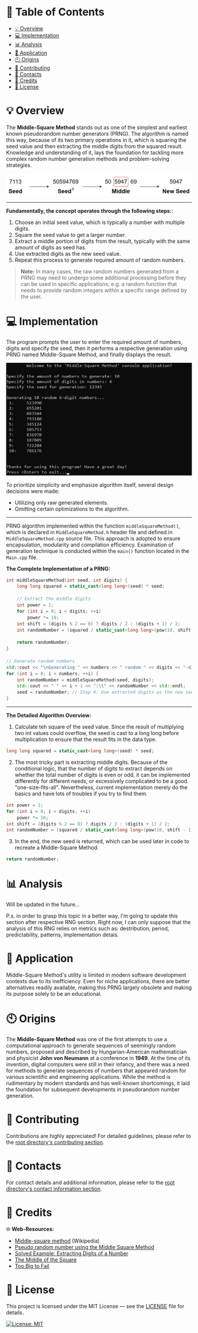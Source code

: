 # &#128209; Table of Contents
- [💡 Overview](#-overview)
- [💻 Implementation](#-implementation)
- [📊 Analysis](#-analysis)
- [📝 Application](#-application)
- [🕙 Origins](#-origins)
- [🤝 Contributing](#-contributing)
- [📧 Contacts](#-contacts)
- [🙏 Credits](#-credits)
- [🔏 License](#-license)



# &#128161; Overview
The **Middle-Square Method** stands out as one of the simplest and earliest known pseudorandom number generators (PRNG). The algorithm is named this way, because of its two primary operations in it, which is squaring the seed value and then extracting the middle digits from the squared result. Knowledge and understanding of it, lays the foundation for tackling more complex random number generation methods and problem-solving strategies.
<p align="center"><img src="./img/MiddleSquareMethod.png"/></p>

---
**Fundamentally, the concept operates through the following steps:**:
1. Choose an initial seed value, which is typically a number with multiple digits.
2. Square the seed value to get a larger number.
3. Extract a middle portion of digits from the result, typically with the same amount of digits as seed has.
4. Use extracted digits as the new seed value.
5. Repeat this process to generate required amount of random numbers.

> **Note:** In many cases, the raw random numbers generated from a PRNG may need to undergo some additional processing before they can be used in specific applications; e.g. a random function that needs to provide random integers within a specific range defined by the user.



# &#x1F4BB; Implementation
The program prompts the user to enter the required amount of numbers, digits and specify the seed, then it performs a respective generation using PRNG named Middle-Square Method, and finally displays the result.
<p align="center"><img src="./img/DemoSuccess.png"/></p>

To prioritize simplicity and emphasize algorithm itself, several design decisions were made:
- Utilizing only raw generated elements.
- Omitting certain optimizations to the algorithm.

---
PRNG algorithm implemented within the function `middleSquareMethod()`, which is declared in `MiddleSquareMethod.h` header file and defined in `MiddleSquareMethod.cpp` source file. This approach is adopted to ensure encapsulation, modularity and compilation efficiency. Examination of generation technique is conducted within the `main()` function located in the `Main.cpp` file.

**The Complete Implementation of a PRNG:**
```cpp
int middleSquareMethod(int seed, int digits) {
    long long squared = static_cast<long long>(seed) * seed;

    // Extract the middle digits
    int power = 1;
    for (int i = 0; i < digits; ++i)
        power *= 10;
    int shift = (digits % 2 == 0) ? digits / 2 : (digits + 1) / 2;
    int randomNumber = (squared / static_cast<long long>(pow(10, shift - 1))) % power;

    return randomNumber;
}

// Generate random numbers
std::cout << "\nGenerating " << numbers << " random " << digits << "-digit numbers...\n";
for (int i = 0; i < numbers; ++i) {
	int randomNumber = middleSquareMethod(seed, digits);
	std::cout << " " << i + 1 << ":\t" << randomNumber << std::endl;
	seed = randomNumber; // Step 4: Use extracted digits as the new seed value.
}
```

---
**The Detailed Algorithm Overview:**
1. Calculate teh square of the seed value. Since the result of multiplying two int values could overflow, the seed is cast to a long long before multiplication to ensure that the result fits in the data type.
```cpp
long long squared = static_cast<long long>(seed) * seed;
```

2. The most tricky part is extracting middle digits. Because of the conditional logic, that the number of digits to extract depends on whether the total number of digits is even or odd, it can be implemented differently for different needs, or excessively complicated to be a good "one-size-fits-all". Nevertheless, current implementation merely do the basics and have lots of troubles if you try to find them.
```cpp
int power = 1;
for (int i = 0; i < digits; ++i)
    power *= 10;
int shift = (digits % 2 == 0) ? digits / 2 : (digits + 1) / 2;
int randomNumber = (squared / static_cast<long long>(pow(10, shift - 1))) % power;
```

3. In the end, the new seed is returned, which can be used later in code to recreate a Middle-Square Method.
```cpp
return randomNumber;
```


# &#128202; Analysis
Will be updated in the future...

P.s. in order to grasp this topic in a better way, I'm going to update this section after respective RNG section. Right now, I can only suppose that the analysis of this RNG relies on metrics such as: destribution, period, predictability, patterns, implementation detais.



# &#128221; Application
Middle-Square Method's utility is limited in modern software development contexts due to its inefficiency. Even for niche applications, there are better alternatives readily available, making this PRNG largely obsolete and making its purpose solely to be an educational.



# &#x1F559; Origins
The **Middle-Square Method** was one of the first attempts to use a computational approach to generate sequences of seemingly random numbers, proposed and described by Hungarian-American mathematician and physicist **John von Neumann** at a conference in **1949**. At the time of its invention, digital computers were still in their infancy, and there was a need for methods to generate sequences of numbers that appeared random for various scientific and engineering applications. While the method is rudimentary by modern standards and has well-known shortcomings, it laid the foundation for subsequent developments in pseudorandom number generation.



# &#129309; Contributing
Contributions are highly appreciated! For detailed guidelines, please refer to the [root directory's contributing section](../../../#-contributing).



# &#128231; Contacts
For contact details and additional information, please refer to the [root directory's contact information section](../../../#-contacts).



# &#128591; Credits
&#127760; **Web-Resources:**  
- [Middle-square method](https://en.wikipedia.org/wiki/Middle-square_method) (Wikipedia)
- [Pseudo random number using the Middle Square Method](https://www.educative.io/answers/pseudo-random-number-using-the-middle-square-method)
- [Solved Example: Extracting Digits of a Number](https://www.knowledgeboat.com/learn/icse-computer-applications-bluej-class-10/lecture/ml4Jm/java-digit-extract)
- [The Middle of the Square](http://bit-player.org/2022/the-middle-of-the-square)
- [Too Big to Fail](https://www.pcg-random.org/posts/too-big-to-fail.html)


# &#128271; License
This project is licensed under the MIT License — see the [LICENSE](https://github.com/vezzolter/DSA/blob/main/LICENSE) file for details.

[![License: MIT](https://img.shields.io/badge/License-MIT-yellow.svg)](https://opensource.org/licenses/MIT)